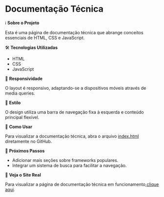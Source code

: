 # Documentação Técnica

ℹ️ **Sobre o Projeto**

Esta é uma página de documentação técnica que abrange conceitos essenciais de HTML, CSS e JavaScript.

🛠️ **Tecnologias Utilizadas**

- HTML
- CSS
- JavaScript

📱 **Responsividade**

O layout é responsivo, adaptando-se a dispositivos móveis através de media queries.

🎨 **Estilo**

O design utiliza uma barra de navegação fixa à esquerda e conteúdo principal flexível.

📝 **Como Usar**

Para visualizar a documentação técnica, abra o arquivo [index.html](https://github.com/weyllerluiz/documentacao-tecnica/blob/main/index.html) diretamente no GitHub.

🚀 **Próximos Passos**

- Adicionar mais seções sobre frameworks populares.
- Integrar um sistema de busca para facilitar a navegação.

🔗 **Veja o Site Real**

Para visualizar a página de documentação técnica em funcionamento,[clique aqui](https://weyllerluiz.github.io/documentacao-tecnica/).
